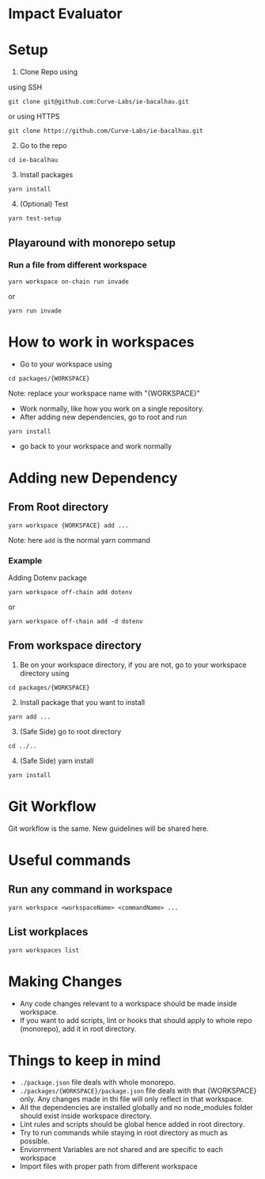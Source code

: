 # Impact Evaluator

# Setup
1. Clone Repo using

using SSH
```
git clone git@github.com:Curve-Labs/ie-bacalhau.git
```
or using HTTPS
```
git clone https://github.com/Curve-Labs/ie-bacalhau.git
```

2. Go to the repo
```
cd ie-bacalhau
```

3. Install packages
```
yarn install
```

4. (Optional) Test
```
yarn test-setup
```

## Playaround with monorepo setup
### Run a file from different workspace
```
yarn workspace on-chain run invade
```
or
```
yarn run invade
```

# How to work in workspaces
- Go to your workspace using
```
cd packages/{WORKSPACE}
```
Note: replace your workspace name with "{WORKSPACE}"
- Work normally, like how you work on a single repository.
- After adding new dependencies, go to root and run
```
yarn install
```
- go back to your workspace and work normally

# Adding new Dependency
## From Root directory
```
yarn workspace {WORKSPACE} add ...
```

Note: here `add` is the normal yarn command

### Example
Adding Dotenv package
```
yarn workspace off-chain add dotenv
```
or
```
yarn workspace off-chain add -d dotenv
```

## From workspace directory
1. Be on your workspace directory, if you are not, go to your workspace directory using
```
cd packages/{WORKSPACE}
```
2. Install package that you want to install
```
yarn add ...
```
3. (Safe Side) go to root directory
```
cd ../..
```
4. (Safe Side) yarn install
```
yarn install
```

# Git Workflow
Git workflow is the same. New guidelines will be shared here.

# Useful commands

## Run any command in workspace
```
yarn workspace <workspaceName> <commandName> ...
```

## List workplaces
```
yarn workspaces list
```

# Making Changes
- Any code changes relevant to a workspace should be made inside workspace.
- If you want to add scripts, lint or hooks that should apply to whole repo (monorepo), add it in root directory.

# Things to keep in mind
- `./package.json` file deals with whole monorepo.
- `./packages/{WORKSPACE}/package.json` file deals with that {WORKSPACE} only. Any changes made in thi file will only reflect in that workspace.
- All the dependencies are installed globally and no node_modules folder should exist inside workspace directory.
- Lint rules and scripts should be global hence added in root directory.
- Try to run commands while staying in root directory as much as possible.
- Enviornment Variables are not shared and are specific to each workspace
- Import files with proper path from different workspace
